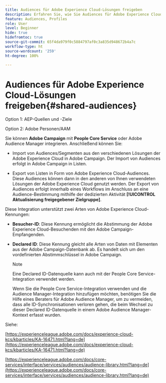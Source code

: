 ```yaml
---
title: Audiences für Adobe Experience Cloud-Lösungen freigeben
description: Erfahren Sie, wie Sie Audiences für Adobe Experience Cloud-Lösungen freigeben können
feature: Audiences, Profiles
role: User
level: Beginner
hide: true
hidefromtoc: true
source-git-commit: 65f4da979f0c5884797af0c3a835d948672b4a7c
workflow-type: ht
source-wordcount: '259'
ht-degree: 100%

---
```


# Audiences für Adobe Experience Cloud-Lösungen freigeben{#shared-audiences}

Option 1: AEP-Quellen und -Ziele

Option 2: Adobe Personen/AAM

Sie können **Adobe Campaign** mit **People Core Service** oder Adobe Audience Manager integrieren. Anschließend können Sie:

* Import von Audiences/Segmenten aus den verschiedenen Lösungen der Adobe Experience Cloud in Adobe Campaign. Der Import von Audiences erfolgt in Adobe Campaign in Listen.

* Export von Listen in Form von Adobe Experience Cloud-Audiences. Diese Audiences können dann in den anderen von Ihnen verwendeten Lösungen der Adobe Experience Cloud genutzt werden. Der Export von Audiences erfolgt innerhalb eines Workflows im Anschluss an eine Audience-Bestimmung mithilfe der dedizierten Aktivität **[!UICONTROL Aktualisierung freigegebener Zielgruppe]**.

Diese Integration unterstützt zwei Arten von Adobe Experience Cloud-Kennungen:

* **Besucher-ID**: Diese Kennung ermöglicht die Abstimmung der Adobe Experience Cloud-Besuchenden mit den Adobe Campaign-Empfangenden.
* **Declared ID**: Diese Kennung gleicht alle Arten von Daten mit Elementen aus der Adobe Campaign-Datenbank ab. Es handelt sich um den vordefinierten Abstimmschlüssel in Adobe Campaign.

   >[!NOTE]
   >
   > Eine Declared ID-Datenquelle kann auch mit der People Core Service-Integration verwendet werden.
   >
   >Wenn Sie die People Core Service-Integration verwenden und die Audience Manager-Integration hinzufügen möchten, benötigen Sie die Hilfe eines Beraters für Adobe Audience Manager, um zu vermeiden, dass alle ID-Synchronisationen verloren gehen, die beim Wechsel zu dieser Declared ID-Datenquelle in einem Adobe Audience Manager-Kontext erfasst wurden.

Siehe:

[https://experienceleague.adobe.com/docs/experience-cloud-kcs/kbarticles/KA-16471.html?lang=de](https://experienceleague.adobe.com/docs/experience-cloud-kcs/kbarticles/KA-16471.html?lang=de)

[https://experienceleague.adobe.com/docs/core-services/interface/services/audiences/audience-library.html?lang=de](https://experienceleague.adobe.com/docs/core-services/interface/services/audiences/audience-library.html?lang=de)
